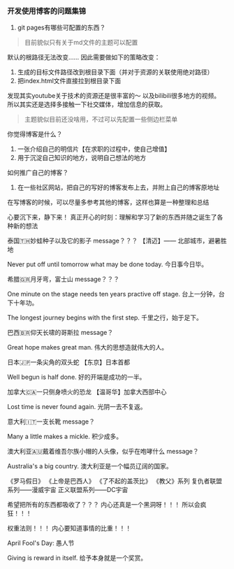 ### 开发使用博客的问题集锦

1. git pages有哪些可配置的东西？

> 目前貌似只有关于md文件的主题可以配置

默认的根路径无法改变…… 因此需要做如下的策略改变：

  1. 生成的目标文件路径改到根目录下面（并对于资源的关联使用绝对路径）
  2. 把index.html文件直接拉到根目录下面

发现其实youtube关于技术的资源还是很丰富的～ 以及bilibili很多地方的视频。
所以其实还是选择多接触一下社交媒体，增加信息的获取。

> 主题貌似目前还没啥用，不过可以先配置一些侧边栏菜单


你觉得博客是什么？
1. 一张介绍自己的明信片【在求职的过程中，使自己增值】
2. 用于沉淀自己知识的地方，说明自己想法的地方

如何推广自己的博客？
1. 在一些社区网站，把自己的写好的博客发布上去，并附上自己的博客原地址

在写博客的时候，可以尽量多参考其他的博客，这样也算是一种整理和总结

心要沉下来，静下来！
真正开心的时刻：理解和学习了新的东西并随之诞生了各种新的想法


泰国🇹🇭妙蛙种子以及它的影子
message？？？
【清迈】—— 北部城市，避暑胜地

Never put off until tomorrow what may be done today. 今日事今日毕。


希腊🇬🇷月牙弯，富士山
message？？？

One minute on the stage needs ten years practive off stage. 台上一分钟，台下十年功。

The longest journey begins with the first step. 千里之行，始于足下。


巴西🇧🇷仰天长啸的哥斯拉
message？

Great hope makes great man. 伟大的思想造就伟大的人。


日本🇯🇵一条尖角的双头蛇
【东京】日本首都

Well begun is half done. 好的开端是成功的一半。


加拿大🇨🇦一只侧身喷火的恐龙
【温哥华】加拿大西部中心

Lost time is never found again. 光阴一去不复返。


意大利🇮🇹一支长靴
message？

Many a little makes a mickle. 积少成多。

澳大利亚🇦🇺戴着维吾尔族小帽的人头像，似乎在咆哮什么
message？

Australia's a big country. 澳大利亚是一个幅员辽阔的国家。

《罗马假日》
《上帝是巴西人》
《了不起的盖茨比》
《教父》系列
复仇者联盟系列——漫威宇宙
正义联盟系列——DC宇宙

希望把所有的东西都吸收了？？？
内心还真是一个黑洞呀！！！ 所以会疯狂！！！

权重法则！！！
内心要知道事情的比重！！！

April Fool's Day: 愚人节

Giving is reward in itself. 给予本身就是一个奖赏。

